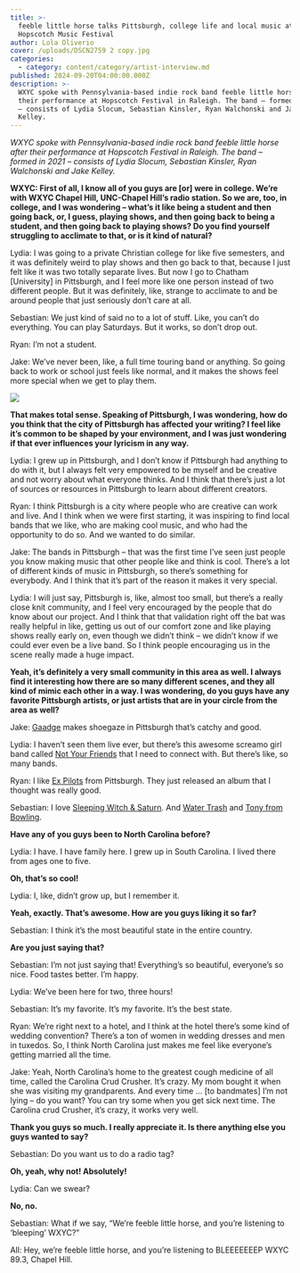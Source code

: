 ```yaml
---
title: >-
  feeble little horse talks Pittsburgh, college life and local music at
  Hopscotch Music Festival
author: Lola Oliverio
cover: /uploads/DSCN2759 2 copy.jpg
categories:
  - category: content/category/artist-interview.md
published: 2024-09-20T04:00:00.000Z
description: >-
  WXYC spoke with Pennsylvania-based indie rock band feeble little horse after
  their performance at Hopscotch Festival in Raleigh. The band – formed in 2021
  – consists of Lydia Slocum, Sebastian Kinsler, Ryan Walchonski and Jake
  Kelley.
---
```


*WXYC spoke with Pennsylvania-based indie rock band feeble little horse after their performance at Hopscotch Festival in Raleigh. The band – formed in 2021 – consists of Lydia Slocum, Sebastian Kinsler, Ryan Walchonski and Jake Kelley.*

**WXYC: First of all, I know all of you guys are \[or] were in college. We’re with WXYC Chapel Hill, UNC-Chapel Hill’s radio station. So we are, too, in college, and I was wondering – what’s it like being a student and then going back, or, I guess, playing shows, and then going back to being a student, and then going back to playing shows? Do you find yourself struggling to acclimate to that, or is it kind of natural?**

Lydia: I was going to a private Christian college for like five semesters, and it was definitely weird to play shows and then go back to that, because I just felt like it was two totally separate lives. But now I go to Chatham \[University] in Pittsburgh, and I feel more like one person instead of two different people. But it was definitely, like, strange to acclimate to and be around people that just seriously don’t care at all.

Sebastian: We just kind of said no to a lot of stuff. Like, you can’t do everything. You can play Saturdays. But it works, so don’t drop out.

Ryan: I’m not a student.

Jake: We’ve never been, like, a full time touring band or anything. So going back to work or school just feels like normal, and it makes the shows feel more special when we get to play them. 

![](</uploads/DSCN2749 2 copy.jpg>)

**That makes total sense. Speaking of Pittsburgh, I was wondering, how do you think that the city of Pittsburgh has affected your writing? I feel like it’s common to be shaped by your environment, and I was just wondering if that ever influences your lyricism in any way.**

Lydia: I grew up in Pittsburgh, and I don’t know if Pittsburgh had anything to do with it, but I always felt very empowered to be myself and be creative and not worry about what everyone thinks. And I think that there’s just a lot of sources or resources in Pittsburgh to learn about different creators.

Ryan: I think Pittsburgh is a city where people who are creative can work and live. And I think when we were first starting, it was inspiring to find local bands that we like, who are making cool music, and who had the opportunity to do so. And we wanted to do similar. 

Jake: The bands in Pittsburgh – that was the first time I’ve seen just people you know making music that other people like and think is cool. There’s a lot of different kinds of music in Pittsburgh, so there’s something for everybody. And I think that it’s part of the reason it makes it very special.

Lydia: I will just say, Pittsburgh is, like, almost too small, but there’s a really close knit community, and I feel very encouraged by the people that do know about our project. And I think that that validation right off the bat was really helpful in like, getting us out of our comfort zone and like playing shows really early on, even though we didn’t think – we didn’t know if we could ever even be a live band. So I think people encouraging us in the scene really made a huge impact. 

**Yeah, it’s definitely a very small community in this area as well. I always find it interesting how there are so many different scenes, and they all kind of mimic each other in a way. I was wondering, do you guys have any favorite Pittsburgh artists, or just artists that are in your circle from the area as well?**

Jake: [Gaadge](https://gaadge.bandcamp.com/) makes shoegaze in Pittsburgh that’s catchy and good.

Lydia: I haven’t seen them live ever, but there’s this awesome screamo girl band called [Not Your Friends](https://notyourfriends.bandcamp.com/album/constructing-a-mental-breakdown?fbclid=IwY2xjawFRdKFleHRuA2FlbQIxMAABHXmqsJkGGoM1lTQSreXCjJ3nUZB-WIF0Rt_HVz7VIzMfsLPAsHOLefXMww_aem_p0e3zzK02LpX0mwoBMf95w) that I need to connect with. But there’s like, so many bands.

Ryan: I like [Ex Pilots](https://expilots.bandcamp.com/) from Pittsburgh. They just released an album that I thought was really good.

Sebastian: I love [Sleeping Witch & Saturn](https://sleepingwitchandsaturn.bandcamp.com/). And [Water Trash](https://watertrashpa.bandcamp.com/) and [Tony from Bowling](https://tonyfrombowling.bandcamp.com/).

**Have any of you guys been to North Carolina before?**

Lydia: I have. I have family here. I grew up in South Carolina. I lived there from ages one to five. 

**Oh, that’s so cool!**

Lydia: I, like, didn’t grow up, but I remember it.

**Yeah, exactly. That’s awesome. How are you guys liking it so far?**

Sebastian: I think it’s the most beautiful state in the entire country.

**Are you just saying that?**

Sebastian: I’m not just saying that! Everything’s so beautiful, everyone’s so nice. Food tastes better. I’m happy. 

Lydia: We’ve been here for two, three hours!

Sebastian: It’s my favorite. It’s my favorite. It’s the best state. 

Ryan: We’re right next to a hotel, and I think at the hotel there’s some kind of wedding convention? There’s a ton of women in wedding dresses and men in tuxedos. So, I think North Carolina just makes me feel like everyone’s getting married all the time. 

Jake: Yeah, North Carolina’s home to the greatest cough medicine of all time, called the Carolina Crud Crusher. It’s crazy. My mom bought it when she was visiting my grandparents. And every time … \[to bandmates] I’m not lying – do you want? You can try some when you get sick next time. The Carolina crud Crusher, it’s crazy, it works very well.

**Thank you guys so much. I really appreciate it. Is there anything else you guys wanted to say?**

Sebastian: Do you want us to do a radio tag?

**Oh, yeah, why not! Absolutely!**

Lydia: Can we swear? 

**No, no.**

Sebastian: What if we say, “We’re feeble little horse, and you’re listening to ‘bleeping’ WXYC?” 

All: Hey, we’re feeble little horse, and you’re listening to BLEEEEEEEP WXYC 89.3, Chapel Hill.
